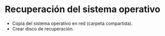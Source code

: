 # Recuperación del sistema operativo
- Copia del sistema operativo en red (carpeta compartida).
- Crear disco de recuperación.
